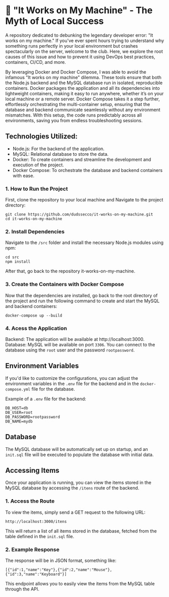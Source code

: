 # 🔶 "It Works on My Machine" - The Myth of Local Success

A repository dedicated to debunking the legendary developer error: "It works on my machine." If you've ever spent hours trying to understand why something runs perfectly in your local environment but crashes spectacularly on the server, welcome to the club. Here, we explore the root causes of this issue and how to prevent it using DevOps best practices, containers, CI/CD, and more.

By leveraging Docker and Docker Compose, I was able to avoid the infamous "It works on my machine" dilemma. These tools ensure that both the Node.js backend and the MySQL database run in isolated, reproducible containers. Docker packages the application and all its dependencies into lightweight containers, making it easy to run anywhere, whether it’s on your local machine or a remote server. Docker Compose takes it a step further, effortlessly orchestrating the multi-container setup, ensuring that the database and backend communicate seamlessly without any environment mismatches. With this setup, the code runs predictably across all environments, saving you from endless troubleshooting sessions.

## Technologies Utilized:

- Node.js: For the backend of the application.
- MySQL: Relational database to store the data.
- Docker: To create containers and streamline the development and execution of the project.
- Docker Compose: To orchestrate the database and backend containers with ease.

### 1. How to Run the Project

First, clone the repository to your local machine and Navigate to the project directory:
```
git clone https://github.com/dudssecco/it-works-on-my-machine.git
cd it-works-on-my-machine
```

### 2. Install Dependencies

Navigate to the `/src` folder and install the necessary Node.js modules using npm:
```
cd src
npm install
```
After that, go back to the repository it-works-on-my-machine.

### 3. Create the Containers with Docker Compose

Now that the dependencies are installed, go back to the root directory of the project and run the following command to create and start the MySQL and backend containers:
```
docker-compose up --build
```

### 4. Acess the Application

Backend: The application will be available at http://localhost:3000.
Database: MySQL will be available on port `3306`. You can connect to the database using the `root` user and the password `rootpassword`.

## Environment Variables

If you'd like to customize the configurations, you can adjust the environment variables in the `.env` file for the backend and in the `docker-compose.yml` file for the database.

Example of a `.env` file for the backend:
```
DB_HOST=db
DB_USER=root
DB_PASSWORD=rootpassword
DB_NAME=mydb
```

## Database

The MySQL database will be automatically set up on startup, and an `init.sql` file will be executed to populate the database with initial data.

## Accessing Items

Once your application is running, you can view the items stored in the MySQL database by accessing the `/itens` route of the backend.

### 1. Access the Route

To view the items, simply send a GET request to the following URL:
```
http://localhost:3000/itens
```
This will return a list of all items stored in the database, fetched from the table defined in the `init.sql` file.

### 2. Example Response

The response will be in JSON format, something like:
```
[{"id":1,"name":"Key"},{"id":2,"name":"Mouse"},{"id":3,"name":"Keyboard"}]
```
This endpoint allows you to easily view the items from the MySQL table through the API.

